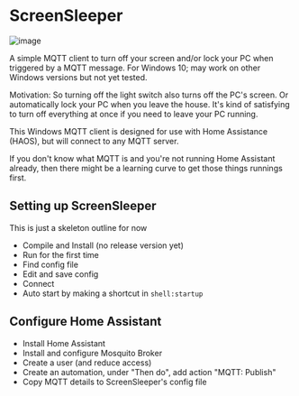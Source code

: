 # ScreenSleeper

![image](https://github.com/pengowray/ScreenSleeper/assets/800133/8ffef7a9-d898-4e79-9ae7-45c1e95832ab)

A simple MQTT client to turn off your screen and/or lock your PC when triggered by a MQTT message. For Windows 10; may work on other Windows versions but not yet tested.

Motivation: So turning off the light switch also turns off the PC's screen. Or automatically lock your PC when you leave the house. It's kind of satisfying to turn off everything at once if you need to leave your PC running.

This Windows MQTT client is designed for use with Home Assistance (HAOS), but will connect to any MQTT server.

If you don't know what MQTT is and you're not running Home Assistant already, then there might be a learning curve to get those things runnings first.

## Setting up ScreenSleeper

This is just a skeleton outline for now

* Compile and Install (no release version yet)
* Run for the first time
* Find config file
* Edit and save config
* Connect
* Auto start by making a shortcut in `shell:startup`

## Configure Home Assistant
* Install Home Assistant
* Install and configure Mosquito Broker
* Create a user (and reduce access)
* Create an automation, under "Then do", add action "MQTT: Publish"
* Copy MQTT details to ScreenSleeper's config file
